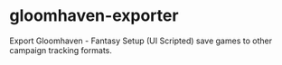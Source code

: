 # gloomhaven-exporter
Export Gloomhaven - Fantasy Setup (UI Scripted) save games to other campaign tracking formats.
